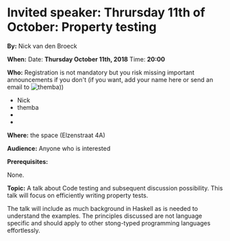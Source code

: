 # Invited speaker: Thrursday 11th of October: Property testing


**By:** Nick van den Broeck

**When:** Date: **Thursday October 11th, 2018**  Time: **20:00**

**Who:** Registration is not mandatory but you risk missing important announcements if you don't (if you want, add your name here or send an email to ![themba](/img/email.png "themba"))) 

* Nick
* themba
* 
* 

**Where:**  the space (Elzenstraat 4A) 

**Audience:** 
Anyone who is interested

**Prerequisites:**

None. 

**Topic:**
A talk about Code testing and subsequent discussion possibility.
This talk will focus on efficiently writing property tests.

The talk will include as much background in Haskell as is needed to understand the examples. The principles discussed are not language specific and should apply to other stong-typed programming languages effortlessly. 
